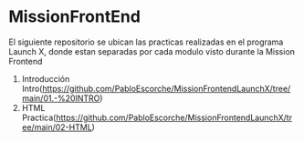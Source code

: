 # MissionFrontEnd

El siguiente repositorio se ubican las practicas realizadas en el programa Launch X, donde estan separadas por cada modulo visto durante la Mission Frontend

1. Introducción
  Intro(https://github.com/PabloEscorche/MissionFrontendLaunchX/tree/main/01.-%20INTRO)
2. HTML
  Practica(https://github.com/PabloEscorche/MissionFrontendLaunchX/tree/main/02-HTML)
   
  
